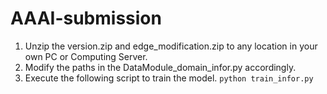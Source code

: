 # AAAI-submission

1. Unzip the version.zip and edge_modification.zip to any location in your own PC or Computing Server.
2. Modify the paths in the DataModule_domain_infor.py accordingly.
3. Execute the following script to train the model.
  ```python train_infor.py```
